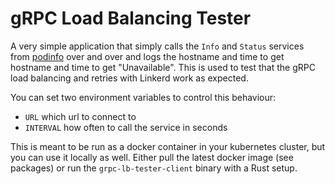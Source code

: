 # gRPC Load Balancing Tester

A very simple application that simply calls the `Info` and `Status` services from [podinfo](https://github.com/stefanprodan/podinfo) over and over and logs the
hostname and time to get hostname and time to get "Unavailable". This is used to test that the gRPC load balancing and
retries with Linkerd work as expected.

You can set two environment variables to control this behaviour:

- `URL` which url to connect to
- `INTERVAL` how often to call the service in seconds

This is meant to be run as a docker container in your kubernetes cluster, but you can use it locally as well. Either pull the latest docker image (see packages) or run the `grpc-lb-tester-client` binary with a Rust setup.
